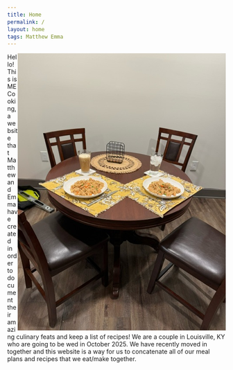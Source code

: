 ```yaml
---
title: Home
permalink: /
layout: home
tags: Matthew Emma
---
```


<img src="assets/img/DinnerTable.jpeg" alt="Table" align="right">

<div>
<p>Hello! This is ME Cooking, a website that Matthew and Emma have created in order to document their amazing culinary feats and keep a list of recipes!
We are a couple in Louisville, KY who are going to be wed in October 2025. We have recently moved in together and this website is a way for us to concatenate all of our meal plans and recipes that we eat/make together. </p>
</div>
